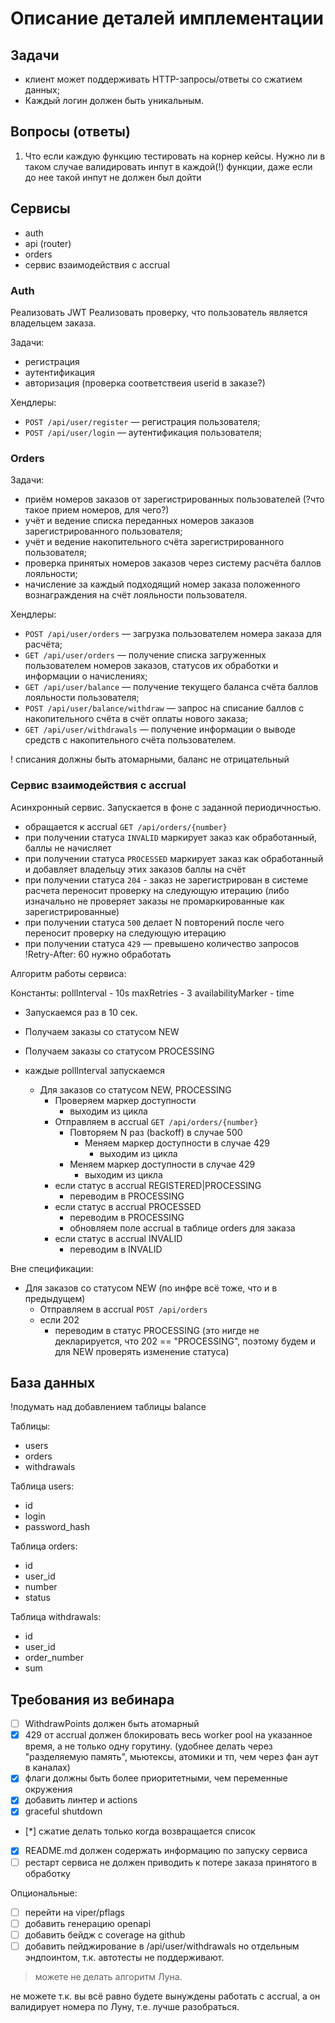 # Описание деталей имплементации

## Задачи

* клиент может поддерживать HTTP-запросы/ответы со сжатием данных;
* Каждый логин должен быть уникальным.

## Вопросы (ответы)

1. Что если каждую функцию тестировать на корнер кейсы. Нужно ли в таком случае валидировать инпут в каждой(!) функции, даже если до нее такой инпут не должен был дойти

## Сервисы

* auth
* api (router)
* orders
* сервис взаимодействия с accrual

### Auth

Реализовать JWT
Реализовать проверку, что пользователь является владельцем заказа.

Задачи:

* регистрация
* аутентификация
* авторизация (проверка соответствеия userid в заказе?)

Хендлеры:

* `POST /api/user/register` — регистрация пользователя;
* `POST /api/user/login` — аутентификация пользователя;

### Orders

Задачи:

* приём номеров заказов от зарегистрированных пользователей (?что такое прием номеров, для чего?)
* учёт и ведение списка переданных номеров заказов зарегистрированного пользователя;
* учёт и ведение накопительного счёта зарегистрированного пользователя;
* проверка принятых номеров заказов через систему расчёта баллов лояльности;
* начисление за каждый подходящий номер заказа положенного вознаграждения на счёт лояльности пользователя.

Хендлеры:

* `POST /api/user/orders` — загрузка пользователем номера заказа для расчёта;
* `GET /api/user/orders` — получение списка загруженных пользователем номеров заказов, статусов их обработки и информации о начислениях;
* `GET /api/user/balance` — получение текущего баланса счёта баллов лояльности пользователя;
* `POST /api/user/balance/withdraw` — запрос на списание баллов с накопительного счёта в счёт оплаты нового заказа;
* `GET /api/user/withdrawals` — получение информации о выводе средств с накопительного счёта пользователем.

! списания должны быть атомарными, баланс не отрицательный

### Сервис взаимодействия с accrual

Асинхронный сервис. Запускается в фоне с заданной периодичностью.

* обращается к accrual `GET /api/orders/{number}`
* при получении статуса `INVALID` маркирует заказ как обработанный, баллы не начисляет
* при получении статуса `PROCESSED` маркирует заказ как обработанный и добавляет владельцу этих заказов баллы на счёт
* при получении статуса `204` - заказ не зарегистрирован в системе расчета переносит проверку на следующую итерацию (либо изначально не проверяет заказы не промаркированные как зарегистрированные)
* при получении статуса `500` делает N повторений после чего переносит проверку на следующую итерацию
* при получении статуса `429` — превышено количество запросов !Retry-After: 60 нужно обработать

Алгоритм работы сервиса:

Константы:
pollInterval - 10s
maxRetries - 3
availabilityMarker - time

* Запускаемся раз в 10 сек.
* Получаем заказы со статусом NEW
* Получаем заказы со статусом PROCESSING

* каждые pollInterval запускаемся
  * Для заказов со статусом NEW, PROCESSING
    * Проверяем маркер доступности
      * выходим из цикла
    * Отправляем в accrual `GET /api/orders/{number}`
      * Повторяем N раз (backoff) в случае 500
        * Меняем маркер доступности в случае 429
          * выходим из цикла
      * Меняем маркер доступности в случае 429
        * выходим из цикла
    * если статус в accrual REGISTERED|PROCESSING
      * переводим в PROCESSING
    * если статус в accrual PROCESSED
      * переводим в PROCESSING
      * обновляем поле accrual в таблице orders для заказа
    * если статус в accrual INVALID
      * переводим в INVALID

Вне спецификации:
<!-- игнорируем, но т.к. всё равно скажут: ты не реализовал, а должен был сходить и отреверсить бинарь accrual или посмотреть в какое-то ещё левое ТЗ, то лучше учитывать при планировании -->
* Для заказов со статусом NEW (по инфре всё тоже, что и в предыдущем)
  * Отправляем в accrual `POST /api/orders`
  * если 202
    * переводим в статус PROCESSING (это нигде не декларируется, что 202 == "PROCESSING", поэтому будем и для NEW проверять изменение статуса)


## База данных

!подумать над добавлением таблицы balance

Таблицы:

* users
* orders
* withdrawals

Таблица users:

* id
* login
* password_hash

Таблица orders:

* id
* user_id
* number
* status

Таблица withdrawals:

* id
* user_id
* order_number
* sum

## Требования из вебинара

* [ ] WithdrawPoints должен быть атомарный
* [x] 429 от accrual должен блокировать весь worker pool на указанное время, а не только одну горутину. (удобнее делать через "разделяемую память", мьютексы, атомики и тп, чем через фан аут в каналах)
* [x] флаги должны быть более приоритетными, чем переменные окружения
* [x] добавить линтер и actions
* [x] graceful shutdown
* [*] сжатие делать только когда возвращается список
* [x] README.md должен содержать информацию по запуску сервиса
* [ ] рестарт сервиса не должен приводить к потере заказа принятого в обработку

Опциональные:

* [ ] перейти на viper/pflags
* [ ] добавить генерацию openapi
* [ ] добавить бейдж с coverage на github
* [ ] добавить пейджирование в /api/user/withdrawals но отдельным эндпоинтом, т.к. автотесты не поддерживают.

> можете не делать алгоритм Луна.

не можете т.к. вы всё равно будете вынуждены работать с accrual, а он валидирует номера по Луну, т.е. лучше разобраться.
